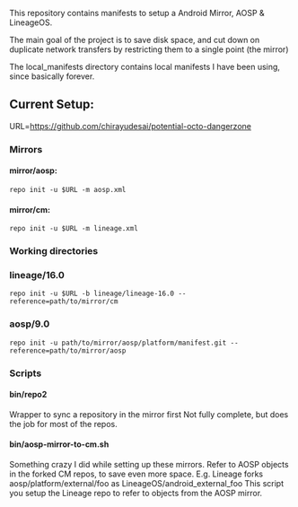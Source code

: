This repository contains manifests to setup a Android Mirror, AOSP & LineageOS.

The main goal of the project is to save disk space, and cut down on duplicate network transfers by restricting them to a single point (the mirror)

The local_manifests directory contains local manifests I have been using, since basically forever.

## Current Setup:
URL=https://github.com/chirayudesai/potential-octo-dangerzone
### Mirrors
#### mirror/aosp:
`repo init -u $URL -m aosp.xml`
#### mirror/cm:
`repo init -u $URL -m lineage.xml`
### Working directories
### lineage/16.0
`repo init -u $URL -b lineage/lineage-16.0 --reference=path/to/mirror/cm`
### aosp/9.0
`repo init -u path/to/mirror/aosp/platform/manifest.git --reference=path/to/mirror/aosp`

### Scripts
#### bin/repo2
Wrapper to sync a repository in the mirror first
Not fully complete, but does the job for most of the repos.

#### bin/aosp-mirror-to-cm.sh
Something crazy I did while setting up these mirrors.
Refer to AOSP objects in the forked CM repos, to save even more space.
E.g. Lineage forks aosp/platform/external/foo as LineageOS/android_external_foo
This script you setup the Lineage repo to refer to objects from the AOSP mirror.